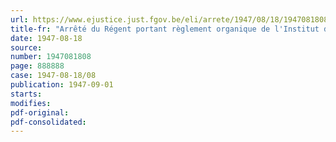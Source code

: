 ```yaml
---
url: https://www.ejustice.just.fgov.be/eli/arrete/1947/08/18/1947081808/justel
title-fr: "Arrêté du Régent portant règlement organique de l'Institut d'Etude économique et sociale des Classes moyennes"
date: 1947-08-18
source:
number: 1947081808
page: 888888
case: 1947-08-18/08
publication: 1947-09-01
starts:
modifies:
pdf-original:
pdf-consolidated:
---
```


